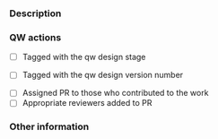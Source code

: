 ### Description

<!-- replace with a description used in qw -->


### QW actions

- [ ] Tagged with the qw design stage
<!-- 
  Please tag ths PR with `qw-design-output`, `qw-design-verification`, `qw-design-validation`, 
  or (if the change is not related to the medical device, ) `qw-ignore`  as appropriate.
-->
- [ ] Tagged with the qw design version number
<!-- 
  Should be match the version of the design requirement targetted, most often `qw-v1`
-->
- [ ] Assigned PR to those who contributed to the work
- [ ] Appropriate reviewers added to PR

### Other information

<!-- Ignored by wq -->